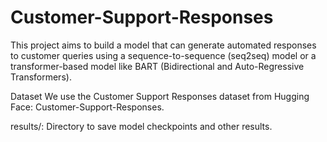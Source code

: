 # Customer-Support-Responses


This project aims to build a model that can generate automated responses to customer queries using a sequence-to-sequence (seq2seq) model or a transformer-based model like BART (Bidirectional and Auto-Regressive Transformers).

Dataset
We use the Customer Support Responses dataset from Hugging Face: Customer-Support-Responses.

results/: Directory to save model checkpoints and other results.
